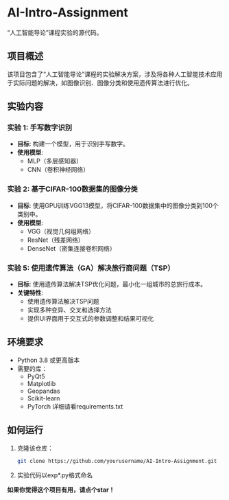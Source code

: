 # AI-Intro-Assignment  
“人工智能导论”课程实验的源代码。

## 项目概述  
该项目包含了“人工智能导论”课程的实验解决方案，涉及将各种人工智能技术应用于实际问题的解决，如图像识别、图像分类和使用遗传算法进行优化。

## 实验内容  

### **实验 1: 手写数字识别**  
- **目标**: 构建一个模型，用于识别手写数字。  
- **使用模型**:  
  - MLP（多层感知器）  
  - CNN（卷积神经网络）  

### **实验 2: 基于CIFAR-100数据集的图像分类**  
- **目标**: 使用GPU训练VGG13模型，将CIFAR-100数据集中的图像分类到100个类别中。  
- **使用模型**:  
  - VGG（视觉几何组网络）  
  - ResNet（残差网络）  
  - DenseNet（密集连接卷积网络）  

### **实验 5: 使用遗传算法（GA）解决旅行商问题（TSP）**  
- **目标**: 使用遗传算法解决TSP优化问题，最小化一组城市的总旅行成本。  
- **关键特性**:  
  - 使用遗传算法解决TSP问题  
  - 实现多种变异、交叉和选择方法  
  - 提供UI界面用于交互式的参数调整和结果可视化  

## 环境要求  
- Python 3.8 或更高版本  
- 需要的库：  
  - PyQt5  
  - Matplotlib  
  - Geopandas  
  - Scikit-learn  
  - PyTorch
详细请看requirements.txt

## 如何运行  
1. 克隆该仓库：  
   ```bash  
   git clone https://github.com/yourusername/AI-Intro-Assignment.git
   
2. 实验代码以exp*.py格式命名

**如果你觉得这个项目有用，请点个star！**
